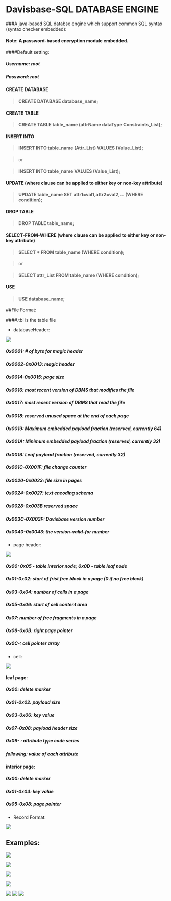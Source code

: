 # Davisbase-SQL DATABASE ENGINE

###A java-based SQL databse engine which support common SQL syntax (syntax checker embedded):

#### Note: A password-based encryption module embedded. 
####Default setting:

##### Username: root
##### Password: root

#### CREATE DATABASE

> #### CREATE DATABASE database_name;

#### CREATE TABLE

> #### CREATE TABLE table_name (attrName dataType Constraints_List);

#### INSERT INTO

> #### INSERT INTO table_name (Attr_List) VALUES (Value_List);

> or

> #### INSERT INTO table_name VALUES (Value_List);

#### UPDATE (where clause can be applied to either key or non-key attribute)

> #### UPDATE table_name SET attr1=val1,attr2=val2,... (WHERE condition);

#### DROP TABLE

> #### DROP TABLE table_name;

#### SELECT-FROM-WHERE (where clause can be applied to either key or non-key attribute)

> #### SELECT * FROM table_name (WHERE condition);

> or

> #### SELECT attr_List FROM table_name (WHERE condition);

#### USE

> #### USE database_name;

##File Format:

####.tbl is the table file
- databaseHeader:

![](https://github.com/AlenUbuntu/Davisbase---SQL-DATABASE-ENGINE/blob/master/file%20format%201.JPG)

##### 0x0001: # of byte for magic header

##### 0x0002-0x0013: magic header


##### 0x0014-0x0015: page size


##### 0x0016: most recent version of DBMS that modifies the file

 
##### 0x0017: most recent version of DBMS that read the file


##### 0x0018: reserved unused space at the end of each page


##### 0x0019: Maximum embedded payload fraction (reserved, currently 64)


##### 0x001A: Minimum embedded payload fraction (reserved, currently 32)


##### 0x001B: Leaf payload fraction (reserved, currently 32)


##### 0x001C-0X001F: file change counter


##### 0x0020-0x0023: file size in pages


##### 0x0024-0x0027: text encoding schema


##### 0x0028-0x003B reserved space


##### 0x003C-0X003F: Davisbase version number


##### 0x0040-0x0043: the version-valid-for number

- page header:

![](https://github.com/AlenUbuntu/Davisbase---SQL-DATABASE-ENGINE/blob/master/file%20format%202.JPG)

##### 0x00:   0x05 - table interior node; 0x0D - table leaf node

##### 0x01-0x02: start of frist free block in a page (0 if no free block)

##### 0x03-0x04: number of cells in a page

##### 0x05-0x06: start of cell content area

##### 0x07: number of free fragments in a page

##### 0x08-0x0B: right page pointer

##### 0x0C-: cell pointer array

- cell:

![](https://github.com/AlenUbuntu/Davisbase---SQL-DATABASE-ENGINE/blob/master/file%20format%203.JPG)

#### leaf page:

##### 0x00: delete marker

##### 0x01-0x02: payload size

##### 0x03-0x06: key value

##### 0x07-0x08: payload header size

##### 0x09- : attribute type code series

##### following: value of each attribute

#### interior page:

##### 0x00: delete marker

##### 0x01-0x04: key value

##### 0x05-0x08: page pointer

- Record Format:

![](https://github.com/AlenUbuntu/Davisbase---SQL-DATABASE-ENGINE/blob/master/file%20format%204.JPG)

## Examples:

![](https://github.com/AlenUbuntu/Davisbase---SQL-DATABASE-ENGINE/blob/master/show%201.JPG)

![](https://github.com/AlenUbuntu/Davisbase---SQL-DATABASE-ENGINE/blob/master/show%202.gif)

![](https://github.com/AlenUbuntu/Davisbase---SQL-DATABASE-ENGINE/blob/master/show%203.gif)

![](https://github.com/AlenUbuntu/Davisbase---SQL-DATABASE-ENGINE/blob/master/show%204.gif)

![](https://github.com/AlenUbuntu/Davisbase---SQL-DATABASE-ENGINE/blob/master/show%205.gif)
![](https://github.com/AlenUbuntu/Davisbase---SQL-DATABASE-ENGINE/blob/master/show%207.JPG)
![](https://github.com/AlenUbuntu/Davisbase---SQL-DATABASE-ENGINE/blob/master/show%209.gif)

